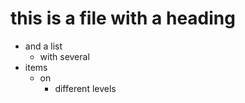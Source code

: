 # this is a file with a heading

- and a list
  - with several
- items
  - on
    - different levels
